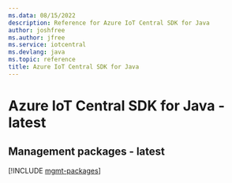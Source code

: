 ```yaml
---
ms.data: 08/15/2022
description: Reference for Azure IoT Central SDK for Java
author: joshfree
ms.author: jfree
ms.service: iotcentral
ms.devlang: java
ms.topic: reference
title: Azure IoT Central SDK for Java
---
```

# Azure IoT Central SDK for Java - latest

## Management packages - latest
[!INCLUDE [mgmt-packages](iot-central-mgmt-index.md)]